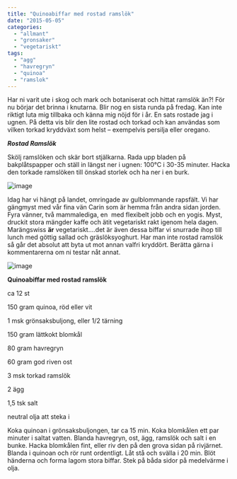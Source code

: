 ```yaml
---
title: "Quinoabiffar med rostad ramslök"
date: "2015-05-05"
categories: 
  - "allmant"
  - "gronsaker"
  - "vegetariskt"
tags: 
  - "agg"
  - "havregryn"
  - "quinoa"
  - "ramslok"
---
```


Har ni varit ute i skog och mark och botaniserat och hittat ramslök än?! För nu börjar det brinna i knutarna. Blir nog en sista runda på fredag. Kan inte riktigt luta mig tillbaka och känna mig nöjd för i år. En sats rostade jag i ugnen. På detta vis blir den lite rostad och torkad och kan användas som vilken torkad kryddväxt som helst – exempelvis persilja eller oregano.

_**Rostad Ramslök**_

Skölj ramslöken och skär bort stjälkarna. Rada upp bladen på bakplåtspapper och ställ in längst ner i ugnen: 100°C i 30-35 minuter. Hacka den torkade ramslöken till önskad storlek och ha ner i en burk.

![image](/static/img/image-e1430858009501-768x1024.jpg)

Idag har vi hängt på landet, omringade av gulblommande rapsfält. Vi har gängmyst med vår fina vän Carin som är hemma från andra sidan jorden. Fyra vänner, två mammalediga, en  med flexibelt jobb och en yogis. Myst, druckit stora mängder kaffe och ätit vegetariskt rakt igenom hela dagen. Marängswiss **är** vegetariskt....det är även dessa biffar vi snurrade ihop till lunch med göttig sallad och gräslöksyoghurt. Har man inte rostad ramslök så går det absolut att byta ut mot annan valfri kryddört. Berätta gärna i kommentarerna om ni testar nåt annat.

![image](/static/img/image1-e1430858041487-768x1024.jpg)

**Quinoabiffar med rostad ramslök**

ca 12 st

150 gram quinoa, röd eller vit

1 msk grönsaksbuljong, eller 1/2 tärning

150 gram lättkokt blomkål

80 gram havregryn

60 gram god riven ost

3 msk torkad ramslök

2 ägg

1,5 tsk salt

neutral olja att steka i

Koka quinoan i grönsaksbuljongen, tar ca 15 min. Koka blomkålen ett par minuter i saltat vatten. Blanda havregryn, ost, ägg, ramslök och salt i en bunke. Hacka blomkålen fint, eller riv den på den grova sidan på rivjärnet. Blanda i quinoan och rör runt ordentligt. Låt stå och svälla i 20 min. Blöt händerna och forma lagom stora biffar. Stek på båda sidor på medelvärme i olja.
